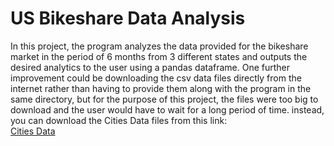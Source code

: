 # US Bikeshare Data Analysis
In this project, the program analyzes the data provided for the bikeshare market in the period of 6 months from 3 different states and outputs the desired analytics to the user using a pandas dataframe. One further improvement could be downloading the csv data files directly from the internet rather than having to provide them along with the program in the same directory, but for the purpose of this project, the files were too big to download and the user would have to wait for a long period of time.
instead, you can download the Cities Data files from this link:  
[Cities Data](https://drive.google.com/file/d/1km4EggJaSvHos_7KKFuHoJxbh-StyM4G/view?usp=sharing)
